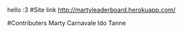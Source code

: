 hello :3
#Site link
http://martyleaderboard.herokuapp.com/

#Contributers
Marty Carnavale
Ido Tanne

